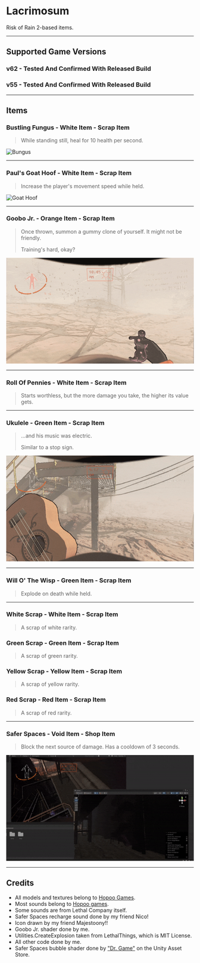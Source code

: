 # Lacrimosum
Risk of Rain 2-based items.

---

## Supported Game Versions
### v62 - Tested And Confirmed With Released Build
### v55 - Tested And Confirmed With Released Build

---

## Items
### Bustling Fungus - White Item - Scrap Item
>While standing still, heal for 10 health per second.

![Bungus](https://raw.githubusercontent.com/WeatherElectric/Lacrimosum/main/Previews/bungus.gif)

---

### Paul's Goat Hoof - White Item - Scrap Item
> Increase the player's movement speed while held.

![Goat Hoof](https://raw.githubusercontent.com/WeatherElectric/Lacrimosum/main/Previews/goathoof.gif)

---

### Goobo Jr. - Orange Item - Scrap Item
> Once thrown, summon a gummy clone of yourself. It might not be friendly.
> 
> Training's hard, okay?

![Goobo Jr.](https://raw.githubusercontent.com/WeatherElectric/Lacrimosum/main/Previews/goobojr.gif)

---

### Roll Of Pennies - White Item - Scrap Item
> Starts worthless, but the more damage you take, the higher its value gets.

---

### Ukulele - Green Item - Scrap Item
>  ...and his music was electric.
> 
> Similar to a stop sign.

![Ukulele](https://raw.githubusercontent.com/WeatherElectric/Lacrimosum/main/Previews/ukulele.gif)

---

### Will O' The Wisp - Green Item - Scrap Item
> Explode on death while held.

---

### White Scrap - White Item - Scrap Item
> A scrap of white rarity.

### Green Scrap - Green Item - Scrap Item
> A scrap of green rarity.

### Yellow Scrap - Yellow Item - Scrap Item
> A scrap of yellow rarity.

### Red Scrap - Red Item - Scrap Item
> A scrap of red rarity.

---

### Safer Spaces - Void Item - Shop Item
> Block the next source of damage. Has a cooldown of 3 seconds.

![Safer Spaces](https://raw.githubusercontent.com/WeatherElectric/Lacrimosum/main/Previews/saferspaces.gif)

---

## Credits
* All models and textures belong to [Hopoo Games](https://store.steampowered.com/app/632360/Risk_of_Rain_2/).
* Most sounds belong to [Hopoo games](https://store.steampowered.com/app/632360/Risk_of_Rain_2/).
* Some sounds are from Lethal Company itself.
* Safer Spaces recharge sound done by my friend Nico!
* Icon drawn by my friend Majestoony!!
* Goobo Jr. shader done by me.
* Utilities.CreateExplosion taken from LethalThings, which is MIT License.
* All other code done by me.
* Safer Spaces bubble shader done by ["Dr. Game"](https://assetstore.unity.com/packages/vfx/shaders/bubble-shader-247693) on the Unity Asset Store.

